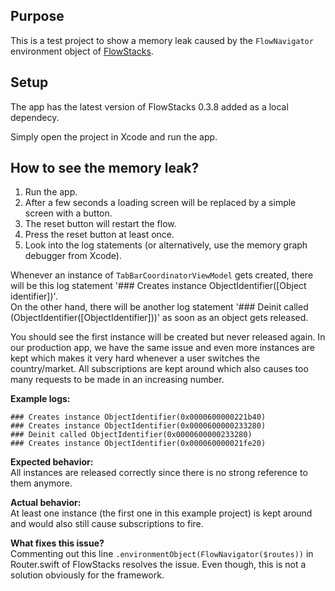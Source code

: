 ## Purpose

This is a test project to show a memory leak caused by the `FlowNavigator` environment object of [FlowStacks](https://github.com/johnpatrickmorgan/FlowStacks).

## Setup

The app has the latest version of FlowStacks 0.3.8 added as a local dependecy. 

Simply open the project in Xcode and run the app.

## How to see the memory leak?

1. Run the app.
2. After a few seconds a loading screen will be replaced by a simple screen with a button.
3. The reset button will restart the flow.
4. Press the reset button at least once.
5. Look into the log statements (or alternatively, use the memory graph debugger from Xcode).

Whenever an instance of `TabBarCoordinatorViewModel` gets created, there will be this log statement '### Creates instance ObjectIdentifier([Object identifier])'.\
On the other hand, there will be another log statement '### Deinit called \(ObjectIdentifier([ObjectIdentifier]))' as soon as an object gets released.

You should see the first instance will be created but never released again. In our production app, we have the same issue and even more instances are kept which makes it very hard whenever a user switches the country/market.
All subscriptions are kept around which also causes too many requests to be made in an increasing number.

__Example logs:__
```
### Creates instance ObjectIdentifier(0x0000600000221b40)
### Creates instance ObjectIdentifier(0x0000600000233280)
### Deinit called ObjectIdentifier(0x0000600000233280)
### Creates instance ObjectIdentifier(0x000060000021fe20)
```

__Expected behavior:__\
All instances are released correctly since there is no strong reference to them anymore.

__Actual behavior:__\
At least one instance (the first one in this example project) is kept around and would also still cause subscriptions to fire.

__What fixes this issue?__\
Commenting out this line `.environmentObject(FlowNavigator($routes))` in Router.swift of FlowStacks resolves the issue. Even though, this is not a solution obviously for the framework.

